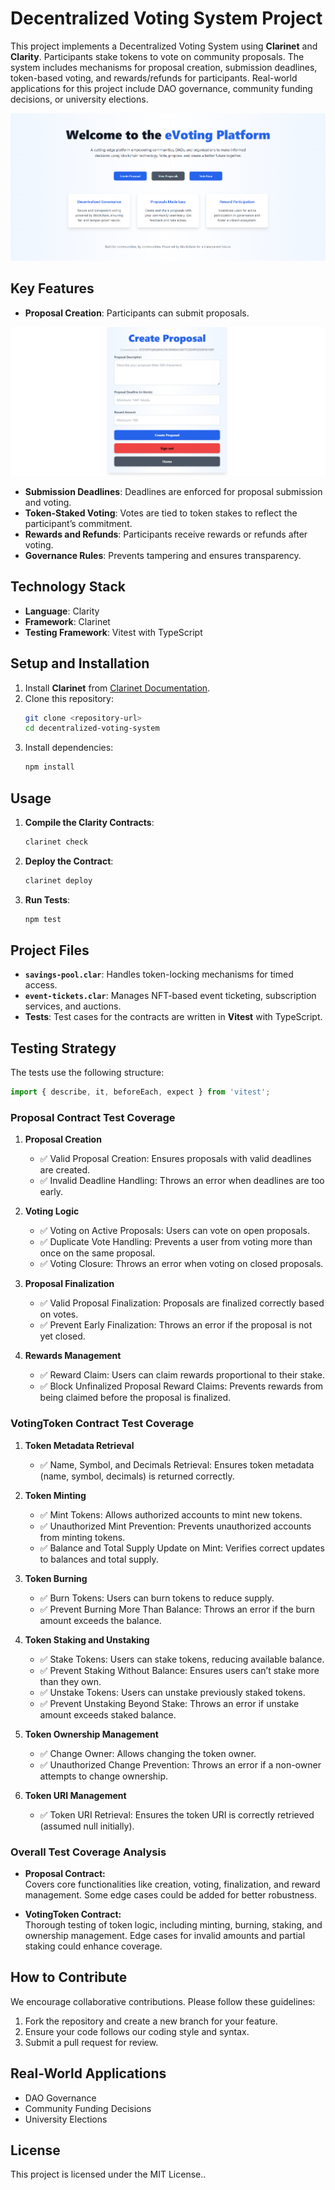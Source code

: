 
# Decentralized Voting System Project

This project implements a Decentralized Voting System using **Clarinet** and **Clarity**. Participants stake tokens to vote on community proposals. The system includes mechanisms for proposal creation, submission deadlines, token-based voting, and rewards/refunds for participants. Real-world applications for this project include DAO governance, community funding decisions, or university elections.

![Feature Demo](./images/ehome.png)

## Key Features
- **Proposal Creation**: Participants can submit proposals.

![Feature Demo](./images/eproposal.png)

- **Submission Deadlines**: Deadlines are enforced for proposal submission and voting.
- **Token-Staked Voting**: Votes are tied to token stakes to reflect the participant’s commitment.
- **Rewards and Refunds**: Participants receive rewards or refunds after voting.
- **Governance Rules**: Prevents tampering and ensures transparency.

## Technology Stack
- **Language**: Clarity
- **Framework**: Clarinet
- **Testing Framework**: Vitest with TypeScript

## Setup and Installation
1. Install **Clarinet** from [Clarinet Documentation](https://clarinet.io/).
2. Clone this repository:
   ```bash
   git clone <repository-url>
   cd decentralized-voting-system
   ```
3. Install dependencies:
   ```bash
   npm install
   ```

## Usage
1. **Compile the Clarity Contracts**:
   ```bash
   clarinet check
   ```
2. **Deploy the Contract**:
   ```bash
   clarinet deploy
   ```
3. **Run Tests**:
   ```bash
   npm test
   ```

## Project Files
- **`savings-pool.clar`**: Handles token-locking mechanisms for timed access.
- **`event-tickets.clar`**: Manages NFT-based event ticketing, subscription services, and auctions.
- **Tests**: Test cases for the contracts are written in **Vitest** with TypeScript.

## Testing Strategy
The tests use the following structure:
```javascript
import { describe, it, beforeEach, expect } from 'vitest';
```

### **Proposal Contract Test Coverage**

1. **Proposal Creation**
   - ✅ Valid Proposal Creation: Ensures proposals with valid deadlines are created.
   - ✅ Invalid Deadline Handling: Throws an error when deadlines are too early.

2. **Voting Logic**
   - ✅ Voting on Active Proposals: Users can vote on open proposals.
   - ✅ Duplicate Vote Handling: Prevents a user from voting more than once on the same proposal.
   - ✅ Voting Closure: Throws an error when voting on closed proposals.

3. **Proposal Finalization**
   - ✅ Valid Proposal Finalization: Proposals are finalized correctly based on votes.
   - ✅ Prevent Early Finalization: Throws an error if the proposal is not yet closed.

4. **Rewards Management**
   - ✅ Reward Claim: Users can claim rewards proportional to their stake.
   - ✅ Block Unfinalized Proposal Reward Claims: Prevents rewards from being claimed before the proposal is finalized.

### **VotingToken Contract Test Coverage**

1. **Token Metadata Retrieval**
   - ✅ Name, Symbol, and Decimals Retrieval: Ensures token metadata (name, symbol, decimals) is returned correctly.

2. **Token Minting**
   - ✅ Mint Tokens: Allows authorized accounts to mint new tokens.
   - ✅ Unauthorized Mint Prevention: Prevents unauthorized accounts from minting tokens.
   - ✅ Balance and Total Supply Update on Mint: Verifies correct updates to balances and total supply.

3. **Token Burning**
   - ✅ Burn Tokens: Users can burn tokens to reduce supply.
   - ✅ Prevent Burning More Than Balance: Throws an error if the burn amount exceeds the balance.

4. **Token Staking and Unstaking**
   - ✅ Stake Tokens: Users can stake tokens, reducing available balance.
   - ✅ Prevent Staking Without Balance: Ensures users can’t stake more than they own.
   - ✅ Unstake Tokens: Users can unstake previously staked tokens.
   - ✅ Prevent Unstaking Beyond Stake: Throws an error if unstake amount exceeds staked balance.

5. **Token Ownership Management**
   - ✅ Change Owner: Allows changing the token owner.
   - ✅ Unauthorized Change Prevention: Throws an error if a non-owner attempts to change ownership.

6. **Token URI Management**
   - ✅ Token URI Retrieval: Ensures the token URI is correctly retrieved (assumed null initially).

### **Overall Test Coverage Analysis**

- **Proposal Contract:**  
  Covers core functionalities like creation, voting, finalization, and reward management. Some edge cases could be added for better robustness.

- **VotingToken Contract:**  
  Thorough testing of token logic, including minting, burning, staking, and ownership management. Edge cases for invalid amounts and partial staking could enhance coverage.

## How to Contribute
We encourage collaborative contributions. Please follow these guidelines:
1. Fork the repository and create a new branch for your feature.
2. Ensure your code follows our coding style and syntax.
3. Submit a pull request for review.

## Real-World Applications
- DAO Governance
- Community Funding Decisions
- University Elections

## License
This project is licensed under the MIT License..

